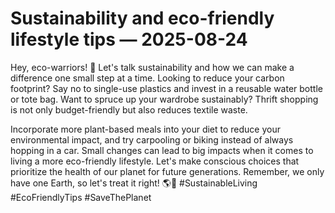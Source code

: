 # Sustainability and eco-friendly lifestyle tips — 2025-08-24

Hey, eco-warriors! 🌿 Let's talk sustainability and how we can make a difference one small step at a time. Looking to reduce your carbon footprint? Say no to single-use plastics and invest in a reusable water bottle or tote bag. Want to spruce up your wardrobe sustainably? Thrift shopping is not only budget-friendly but also reduces textile waste. 

Incorporate more plant-based meals into your diet to reduce your environmental impact, and try carpooling or biking instead of always hopping in a car. Small changes can lead to big impacts when it comes to living a more eco-friendly lifestyle. Let's make conscious choices that prioritize the health of our planet for future generations. Remember, we only have one Earth, so let's treat it right! 🌎💚 #SustainableLiving #EcoFriendlyTips #SaveThePlanet